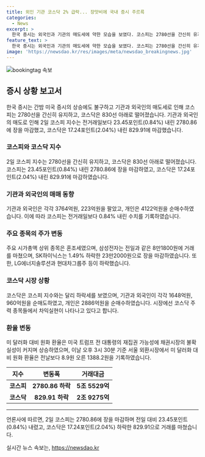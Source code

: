 ```yaml
---
title: 외인 기관 코스닥 2% 급락... 장맛비에 국내 증시 주르륵
categories:
  - News
excerpt: >
  한국 증시는 외국인과 기관의 매도세에 약한 모습을 보였다. 코스피는 2780선을 간신히 유지하며 0.84% 하락한 2780.86에 마감했고, 코스닥은 2.04% 하락한 829.91로 마감했다. 주요 기술주는 등락을 보였으나, 밸류업 관련주는 상승세를 기록했다. 시장에서는 대형주들로 수급 로테이션이 예상되며, 원/달러 환율은 상승했다.
feature_text: >
  한국 증시는 외국인과 기관의 매도세에 약한 모습을 보였다. 코스피는 2780선을 간신히 유지하며 0.84% 하락한 2780.86에 마감했고, 코스닥은 2.04% 하락한 829.91로 마감했다. 주요 기술주는 등락을 보였으나, 밸류업 관련주는 상승세를 기록했다. 시장에서는 대형주들로 수급 로테이션이 예상되며, 원/달러 환율은 상승했다.
image: 'https://newsdao.kr/res/images/meta/newsdao_breakingnews.jpg'
---
```


<p><img src="https://newsdao.kr/res/images/meta/newsdao_breakingnews.jpg" alt="bookingtag 속보" /></p>

<h2 data-ke-size="size26">증시 상황 보고서</h2>

<p data-ke-size="size16">한국 증시는 간밤 미국 증시의 상승에도 불구하고 기관과 외국인의 매도세로 인해 코스피는 2780선을 간신히 유지하고, 코스닥은 830선 아래로 떨어졌습니다. 기관과 외국인의 매도로 인해 2일 코스피 지수는 전거래일보다 23.45포인트(0.84%) 내린 2780.86에 장을 마감했고, 코스닥은 17.24포인트(2.04%) 내린 829.91에 마감했습니다.</p>

<h3 data-ke-size="size24">코스피와 코스닥 지수</h3>

<p data-ke-size="size16">2일 코스피 지수는 2780선을 간신히 유지하고, 코스닥은 830선 아래로 떨어졌습니다. 코스피는 23.45포인트(0.84%) 내린 2780.86에 장을 마감하였고, 코스닥은 17.24포인트(2.04%) 내린 829.91에 마감하였습니다.</p>

<h3 data-ke-size="size24">기관과 외국인의 매매 동향</h3>

<p data-ke-size="size16">기관과 외국인은 각각 3764억원, 223억원을 팔았고, 개인은 4122억원을 순매수하였습니다. 이에 따라 코스피는 전거래일보다 0.84% 내린 수치를 기록하였습니다.</p>

<h3 data-ke-size="size24">주요 종목의 주가 변동</h3>

<p data-ke-size="size16">주요 시가총액 상위 종목은 혼조세였으며, 삼성전자는 전일과 같은 8만1800원에 거래를 마쳤으며, SK하이닉스는 1.49% 하락한 23만2000원으로 장을 마감하였습니다. 또한, LG에너지솔루션과 현대차그룹주 등이 하락했습니다.</p>

<h3 data-ke-size="size24">코스닥 시장 상황</h3>

<p data-ke-size="size16">코스닥은 코스피 지수와는 달리 하락세를 보였으며, 기관과 외국인이 각각 1648억원, 960억원을 순매도하였고, 개인은 2886억원을 순매수하였습니다. 시장에선 코스닥 주력 종목들에서 차익실현이 나타나고 있다고 합니다.</p>

<h3 data-ke-size="size24">환율 변동</h3>

<p data-ke-size="size16">미 달러화 대비 원화 환율은 미국 트럼프 전 대통령의 재집권 가능성에 채권시장의 불확실성이 커지며 상승하였으며, 이날 오후 3시 30분 기준 서울 외환시장에서 미 달러화 대비 원화 환율은 전날보다 8.9원 오른 1388.2원을 기록하였습니다.</p>

<table>
    <thead>
        <tr>
            <th>지수</th>
            <th>변동폭</th>
            <th>거래대금</th>
        </tr>
    </thead>
    <tbody>
        <tr>
            <td style="text-align: center; height: 17px;"><b>코스피</b></td>
            <td style="text-align: center; height: 17px;"><b>2780.86 하락</b></td>
            <td style="text-align: center; height: 17px;"><b>5조 5529억</b></td>
        </tr>
        <tr>
            <td style="text-align: center; height: 17px;"><b>코스닥</b></td>
            <td style="text-align: center; height: 17px;"><b>829.91 하락</b></td>
            <td style="text-align: center; height: 17px;"><b>2조 9275억</b></td>
        </tr>
    </tbody>
</table>

<hr>

<p data-ke-size="size16">언론사에 따르면, 2일 코스피는 2780.86에 장을 마감하며 전일 대비 23.45포인트(0.84%) 내렸고, 코스닥은 17.24포인트(2.04%) 하락한 829.91으로 거래를 마쳤습니다.</p>
실시간 뉴스 속보는, <a href="https://newsdao.kr" rel="dofollow">https://newsdao.kr</a>


